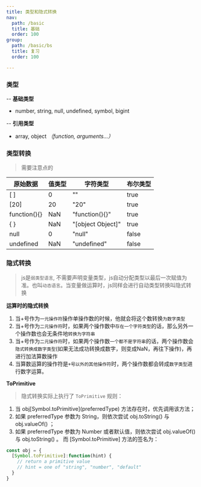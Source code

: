 ```yaml
---
title: 类型和隐式转换
nav:
  path: /basic
  title: 基础
  order: 100
group:
  path: /basic/bs
  title: 复习
  order: 100

---
```

### 类型
-- **基础类型**
* number, string, null, undefined, symbol, bigint

-- **引用类型**
* array, object _（function, arguments...）_

### 类型转换
> 需要注意点的

|原始数据|值类型|字符类型|布尔类型|
|-|-|-|-|
|[ ]|	0|	""|	true|
|[20]|	20|	"20"|	true|
|function(){}|	NaN|	"function(){}"|	true|
|{ }	|NaN	|"[object Object]"|	true|
|null	|0|	"null"|	false|
|undefined|	NaN	|"undefined"|	false|

### 隐式转换
> js是`弱类型语言`, 不需要声明变量类型，js自动分配类型以最后一次赋值为准。也叫`动态语言`。当变量做运算时，js同样会进行自动类型转换叫隐式转换

**运算时的隐式转换**
1. 当+号作为`一元操作符`操作单操作数的时候，他就会将这个数转换`为数字类型`
2. 当+号作为`二元操作符`时，如果两个操作数中`存在一个字符类型`的话，那么另外一个操作数也会无条件地`转换为字符串`
3. 当+号作为`二元操作符`时，如果两个操作数`一个都不是字符串`的话，两个操作数会`隐式转换成数字类型`(如果无法成功转换成数字，则变成NaN，再往下操作)，再进行加法算数操作
4. 当算数运算的操作符是`+号以外的其他操作符`时，两个操作数都会转成`数字类型`进行数字运算。

**ToPrimitive**
> 隐式转换实际上执行了 `ToPrimitive` 规则：
1. 当 obj\[Symbol.toPrimitive\](preferredType) 方法存在时，优先调用该方法；
2. 如果 preferredType 参数为 String，则依次尝试 obj.toString() 与 obj.valueOf() ；
3. 如果 preferredType 参数为 Number 或者默认值，则依次尝试 obj.valueOf() 与 obj.toString() 。
而 [Symbol.toPrimitive] 方法的签名为：
```javascript
const obj = {
  [Symbol.toPrimitive]:function(hint) {
    // return a primitive value
    // hint = one of "string", "number", "default"
  }
}
```


